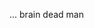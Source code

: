 ...
brain dead man

<!---
com-wwnoip/com-wwnoip is a ✨ special ✨ repository because its `README.md` (this file) appears on your GitHub profile.
You can click the Preview link to take a look at your changes.
--->

